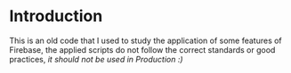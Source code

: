 # Introduction

This is an old code that I used to study the application of some features of Firebase, the applied scripts do not follow the correct standards or good practices, *it should not be used in Production :)*